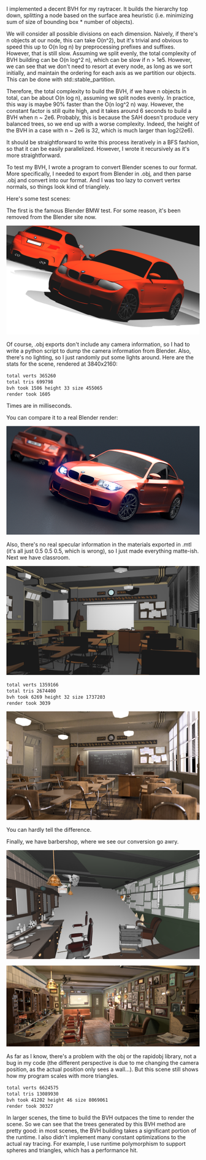 I implemented a decent BVH for my raytracer. It builds the hierarchy top down, splitting a node based on the surface area heuristic (i.e. minimizing sum of size of bounding box * number of objects). 

We will consider all possible divisions on each dimension. Naively, if there's n objects at our node, this can take O(n^2), but it's trivial and obvious to speed this up to O(n log n) by preprocessing prefixes and suffixes. However, that is still slow. Assuming we split evenly, the total complexity of BVH building can be O(n log^2 n), which can be slow if n > 1e5. However, we can see that we don't need to resort at every node, as long as we sort initially, and maintain the ordering for each axis as we partition our objects. This can be done with std::stable_partition.

Therefore, the total complexity to build the BVH, if we have n objects in total, can be about O(n log n), assuming we split nodes evenly. In practice, this way is maybe 90% faster than the O(n log^2 n) way. However, the constant factor is still quite high, and it takes around 6 seconds to build a BVH when n ~ 2e6. Probably, this is because the SAH doesn't produce very balanced trees, so we end up with a worse complexity. Indeed, the height of the BVH in a case with n ~ 2e6 is 32, which is much larger than log2(2e6). 

It should be straightforward to write this process iteratively in a BFS fashion, so that it can be easily parallelized. However, I wrote it recursively as it's more straightforward. 

To test my BVH, I wrote a program to convert Blender scenes to our format. More specifically, I needed to export from Blender in .obj, and then parse .obj and convert into our format. And I was too lazy to convert vertex normals, so things look kind of trianglely. 

Here's some test scenes:

The first is the famous Blender BMW test. For some reason, it's been removed from the Blender site now.

![My render](bmw.png)

Of course, .obj exports don't include any camera information, so I had to write a python script to dump the camera information from Blender. Also, there's no lighting, so I just randomly put some lights around. Here are the stats for the scene, rendered at 3840x2160:

```
total verts 365260
total tris 699798
bvh took 1506 height 33 size 455065
render took 1605
```
Times are in milliseconds.

You can compare it to a real Blender render:

![Blender render](realbmw.png)

Also, there's no real specular information in the materials exported in .mtl (it's all just 0.5 0.5 0.5, which is wrong), so I just made everything matte-ish. 
Next we have classroom. 

![My render](classroom.png)

```
total verts 1359166
total tris 2674400
bvh took 6269 height 32 size 1737203
render took 3039
```

![Blender render](realclass.png)

You can hardly tell the difference. 

Finally, we have barbershop, where we see our conversion go awry.

![My render](barbershop_interior.png)

![Blender render](realbarber.png)

As far as I know, there's a problem with the obj or the rapidobj library, not a bug in my code (the different perspective is due to me changing the camera position, as the actual position only sees a wall...). But this scene still shows how my program scales with more triangles. 
```
total verts 6624575
total tris 13089930
bvh took 41202 height 46 size 8069061
render took 30327
```
In larger scenes, the time to build the BVH outpaces the time to render the scene. So we can see that the trees generated by this BVH method are pretty good: in most scenes, the BVH building takes a significant portion of the runtime. I also didn't implement many constant optimizations to the actual ray tracing. For example, I use runtime polymorphism to support spheres and triangles, which has a performance hit. 


